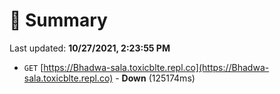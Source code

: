 # 📖 Summary
Last updated: **10/27/2021, 2:23:55 PM**

- `GET` [https://Bhadwa-sala.toxicblte.repl.co](https://Bhadwa-sala.toxicblte.repl.co) - **Down** (125174ms)
